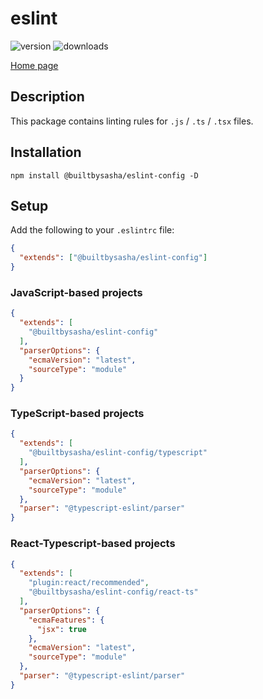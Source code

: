 # eslint

<div>
    <img src="https://badge.fury.io/js/@builtbysasha%2Feslint-config.svg" alt="version"/>
    <img src="https://img.shields.io/npm/dm/@builtbysasha/eslint-config" alt="downloads"/>
</div>

[Home page](../../README.md)

## Description

This package contains linting rules for `.js` / `.ts` / `.tsx` files.

## Installation

```shell
npm install @builtbysasha/eslint-config -D
```

## Setup

Add the following to your `.eslintrc` file:

```json
{
  "extends": ["@builtbysasha/eslint-config"]
}
```

### JavaScript-based projects

```json
{
  "extends": [
    "@builtbysasha/eslint-config"
  ],
  "parserOptions": {
    "ecmaVersion": "latest",
    "sourceType": "module"
  }
}
```

### TypeScript-based projects

```json
{
  "extends": [
    "@builtbysasha/eslint-config/typescript"
  ],
  "parserOptions": {
    "ecmaVersion": "latest",
    "sourceType": "module"
  },
  "parser": "@typescript-eslint/parser"
}
```

### React-Typescript-based projects

```json
{
  "extends": [
    "plugin:react/recommended",
    "@builtbysasha/eslint-config/react-ts"
  ],
  "parserOptions": {
    "ecmaFeatures": {
      "jsx": true
    },
    "ecmaVersion": "latest",
    "sourceType": "module"
  },
  "parser": "@typescript-eslint/parser"
}
```
